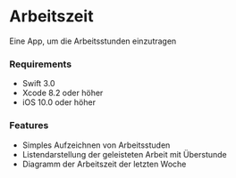 # Arbeitszeit
Eine App, um die Arbeitsstunden einzutragen

### Requirements
* Swift 3.0
* Xcode 8.2 oder höher
* iOS 10.0 oder höher

### Features
* Simples Aufzeichnen von Arbeitsstuden
* Listendarstellung der geleisteten Arbeit mit Überstunde
* Diagramm der Arbeitszeit der letzten Woche
